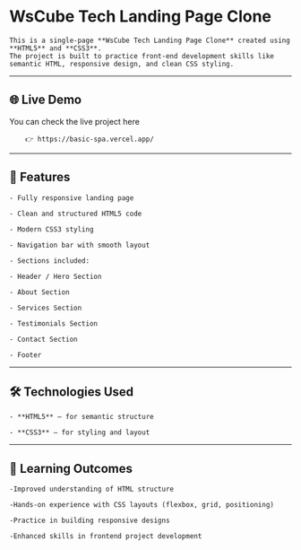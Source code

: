 # WsCube Tech Landing Page Clone

    This is a single-page **WsCube Tech Landing Page Clone** created using **HTML5** and **CSS3**.  
    The project is built to practice front-end development skills like semantic HTML, responsive design, and clean CSS styling.

---

## 🌐 Live Demo

You can check the live project here 

        👉 https://basic-spa.vercel.app/

---

## 🚀 Features

    - Fully responsive landing page  

    - Clean and structured HTML5 code  

    - Modern CSS3 styling  

    - Navigation bar with smooth layout  

    - Sections included:

    - Header / Hero Section  

    - About Section  

    - Services Section  

    - Testimonials Section  

    - Contact Section  

    - Footer  

---

## 🛠️ Technologies Used

    - **HTML5** – for semantic structure 

    - **CSS3** – for styling and layout  

---

## 🎯 Learning Outcomes

    -Improved understanding of HTML structure

    -Hands-on experience with CSS layouts (flexbox, grid, positioning)

    -Practice in building responsive designs

    -Enhanced skills in frontend project development

